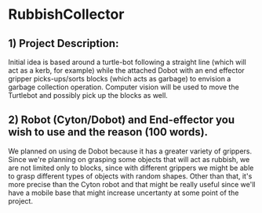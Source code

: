 # RubbishCollector

## 1) Project Description: ##
Initial idea is based around a turtle-bot following a straight line (which will act as a kerb, for example) while the attached Dobot with an end effector gripper picks-ups/sorts blocks (which acts as garbage) to envision a garbage collection operation. Computer vision will be used to move the Turtlebot and possibly pick up the blocks as well.


## 2) Robot (Cyton/Dobot) and End-effector you wish to use and the reason (100 words). ##

We planned on using de Dobot because it has a greater variety of grippers. Since we're planning on grasping some objects that will act as rubbish, we are not limited only to blocks, since with different grippers we might be able to grasp different types of objects with random shapes. Other than that, it's more precise than the Cyton robot and that might be really useful since we'll have a mobile base that might increase uncertanty at some point of the project.
